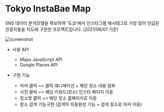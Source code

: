 # Tokyo InstaBae Map

SNS 데이터 분석모델을 확보하여 '도쿄'에서 인스타그램 해시태그로 가장 많이 언급된 관광지들을 지도에 구현한 프로젝트입니다. (2021/06/01 기준)

![screenshot](https://user-images.githubusercontent.com/73876068/123307979-128ffb00-d55e-11eb-8ad6-7925cd1e7b5a.PNG)

+ 사용 API
  + Maps JavaScript API
  + Google Places API

+ 구현 기능
  + 마커 클릭 => 클릭 애니메이션 + 해당 장소 내용 첨부
  + 사진 클릭 => 해당 키워드(장소) 인스타 페이지 이동
  + 장소명 클릭 => 해당 장소 홈페이지로 이동
  + 장소 검색 기능구현 (검색어 자동완성 기능 + 검색 장소로 마커 이동)

